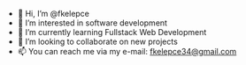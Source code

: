 - 👋 Hi, I’m @fkelepce
- 👀 I’m interested in software development
- 🌱 I’m currently learning Fullstack Web Development
- 💞️ I’m looking to collaborate on new projects
- 📫 You can reach me via my e-mail: fkelepce34@gmail.com

<!---
fkelepce/fkelepce is a ✨ special ✨ repository because its `README.md` (this file) appears on your GitHub profile.
You can click the Preview link to take a look at your changes.
--->
